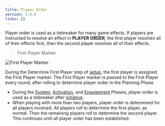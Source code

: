 ```yaml
---
title: Player Order
version: 1.4.6
links: []
---
```


Player order is used as a tiebreaker for many game effects. If players are instructed to resolve an effect in **PLAYER ORDER**, the first player resolves all of their effects first, then the second player resolves all of their effects.

> First Player Marker

![First Player Marker](First_Player_Marker.webp)

During the Determine First Player step of [setup](/rules/Setup), the first player is assigned the First Player marker. The First Player marker is passed to the First Player every round, after rolling to determine player order in the Planning Phase.

- During the [System](/rules/System_Phase), [Activation](/rules/Activation_Phase), and [Engagement](/rules/Engagement_Phase) Phases, player order is
  used as a tiebreaker after [initiative](/rules/Initiative).
- When playing with more than two players, player order is determined for all players involved. All players roll to determine the first player, as normal. Then the remaining players roll to determine the second player. This continues until all player order has been established.
